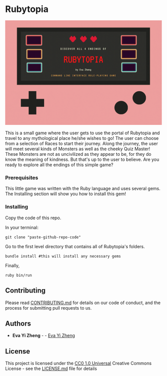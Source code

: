 # Rubytopia

![Alt text](Rubytopia.gif?raw=true "Teams")

This is a small game where the user gets to use the portal of Rubytopia and travel to any mythological place he/she wishes to go! The user can choose from a selection of Races to start their journey. Along the journey, the user will meet several kinds of Monsters as well as the cheeky Quiz Master! These Monsters are not as uncivilized as they appear to be, for they do know the meaning of kindness. But that's up to the user to believe. Are you ready to explore all the endings of this simple game?  


### Prerequisites

This little game was written with the Ruby language and uses several gems. The Installing section will show you how to install this gem! 

### Installing
    
Copy the code of this repo.

In your terminal:

    git clone "paste-github-repo-code"

Go to the first level directory that contains all of Rubytopia's folders. 

    bundle install #this will install any necessary gems

Finally,

    ruby bin/run

## Contributing

Please read [CONTRIBUTING.md](CONTRIBUTING.md) for details on our code
of conduct, and the process for submitting pull requests to us.


## Authors
 - **Eva Yi Zheng** -  -
    [Eva Yi Zheng](https://github.com/yizheng1709)

## License

This project is licensed under the [CC0 1.0 Universal](LICENSE.md)
Creative Commons License - see the [LICENSE.md](LICENSE.md) file for
details
